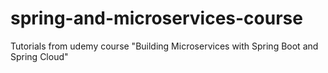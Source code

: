 # spring-and-microservices-course
Tutorials from udemy course "Building Microservices with Spring Boot and Spring Cloud"
